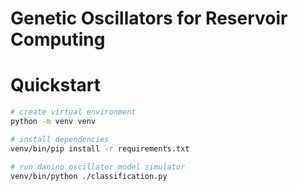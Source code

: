 # Genetic Oscillators for Reservoir Computing

# Quickstart
```bash
# create virtual environment
python -m venv venv

# install dependencies
venv/bin/pip install -r requirements.txt

# run danino oscillator model simulator
venv/bin/python ./classification.py
```
